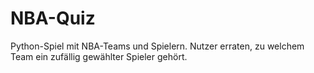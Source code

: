 # NBA-Quiz
Python-Spiel mit NBA-Teams und Spielern. Nutzer erraten, zu welchem Team ein zufällig gewählter Spieler gehört.

